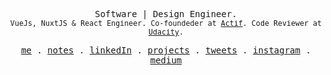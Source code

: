 <p align="center">
<samp>Software | Design Engineer.</samp>
<br>
<samp>
<small>
VueJs, NuxtJS & React Engineer. Co-foundeder at <a href="https://www.actif.online">Actif</a>. Code Reviewer at
<a href="https://www.udacity.com">Udacity</a>.
</small>
</samp>
</p>

<p align="center">
  <samp>
    <a href="https://www.damisparks.com">me</a> .
    <a href="https://www.damisparks.com/notes">notes</a> .
    <a href="//www.linkedin.com/in/damisparks">linkedIn</a> . 
    <a href="https://www.damisparks.com/projects">projects</a> .
    <a href="https://twitter.com/damisparks">tweets</a> .
    <a href="https://instagram.com/damisparks">instagram</a> .
    <a href="https://medium.com/@damisparks">medium</a>
  </samp>
</p>
